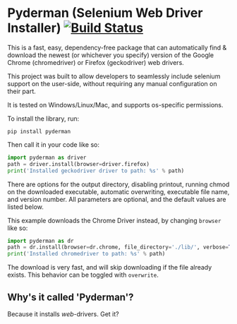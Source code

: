 # Pyderman (Selenium Web Driver Installer)  [![Build Status](https://travis-ci.com/shadowmoose/pyderman.svg?branch=master)](https://travis-ci.com/shadowmoose/pyderman)

This is a fast, easy, dependency-free package that can automatically find & download the newest (or whichever you specify) version of 
the Google Chrome (chromedriver) or Firefox (geckodriver) web drivers.

This project was built to allow developers to seamlessly include selenium support on the user-side, without requiring any manual configuration on their part.

It is tested on Windows/Linux/Mac, and supports os-specific permissions.

To install the library, run:
```
pip install pyderman
```


Then call it in your code like so:

```python
import pyderman as driver
path = driver.install(browser=driver.firefox)
print('Installed geckodriver driver to path: %s' % path)
```


There are options for the output directory, disabling printout, running chmod on the downloaded executable, 
automatic overwriting, executable file name, and version number. 
All parameters are optional, and the default values are listed below.

This example downloads the Chrome Driver instead, by changing ```browser``` like so:
```python
import pyderman as dr
path = dr.install(browser=dr.chrome, file_directory='./lib/', verbose=True, chmod=True, overwrite=False, version=None, filename=None, return_info=False)
print('Installed chromedriver to path: %s' % path)
```

The download is very fast, and will skip downloading if the file already exists. This behavior can be toggled with ```overwrite```.

## Why's it called 'Pyderman'?
Because it installs *web*-drivers. Get it?
